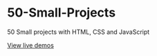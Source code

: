 # 50-Small-Projects
50 Small projects with HTML, CSS and JavaScript

[View live demos](https://bibars-shouk.github.io/50-Small-Projects/)
